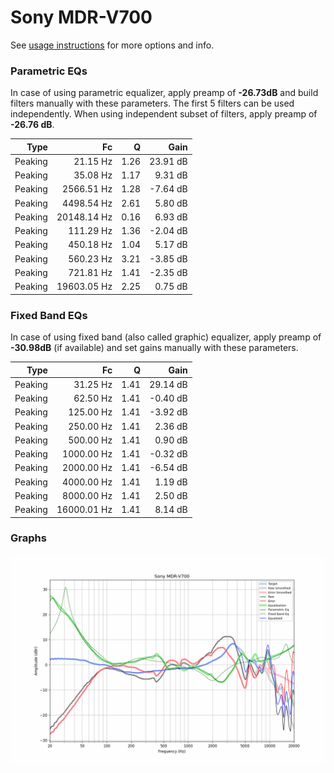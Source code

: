 # Sony MDR-V700
See [usage instructions](https://github.com/jaakkopasanen/AutoEq#usage) for more options and info.

### Parametric EQs
In case of using parametric equalizer, apply preamp of **-26.73dB** and build filters manually
with these parameters. The first 5 filters can be used independently.
When using independent subset of filters, apply preamp of **-26.76 dB**.

| Type    | Fc          |    Q | Gain     |
|--------:|------------:|-----:|---------:|
| Peaking | 21.15 Hz    | 1.26 | 23.91 dB |
| Peaking | 35.08 Hz    | 1.17 | 9.31 dB  |
| Peaking | 2566.51 Hz  | 1.28 | -7.64 dB |
| Peaking | 4498.54 Hz  | 2.61 | 5.80 dB  |
| Peaking | 20148.14 Hz | 0.16 | 6.93 dB  |
| Peaking | 111.29 Hz   | 1.36 | -2.04 dB |
| Peaking | 450.18 Hz   | 1.04 | 5.17 dB  |
| Peaking | 560.23 Hz   | 3.21 | -3.85 dB |
| Peaking | 721.81 Hz   | 1.41 | -2.35 dB |
| Peaking | 19603.05 Hz | 2.25 | 0.75 dB  |

### Fixed Band EQs
In case of using fixed band (also called graphic) equalizer, apply preamp of **-30.98dB**
(if available) and set gains manually with these parameters.

| Type    | Fc          |    Q | Gain     |
|--------:|------------:|-----:|---------:|
| Peaking | 31.25 Hz    | 1.41 | 29.14 dB |
| Peaking | 62.50 Hz    | 1.41 | -0.40 dB |
| Peaking | 125.00 Hz   | 1.41 | -3.92 dB |
| Peaking | 250.00 Hz   | 1.41 | 2.36 dB  |
| Peaking | 500.00 Hz   | 1.41 | 0.90 dB  |
| Peaking | 1000.00 Hz  | 1.41 | -0.32 dB |
| Peaking | 2000.00 Hz  | 1.41 | -6.54 dB |
| Peaking | 4000.00 Hz  | 1.41 | 1.19 dB  |
| Peaking | 8000.00 Hz  | 1.41 | 2.50 dB  |
| Peaking | 16000.01 Hz | 1.41 | 8.14 dB  |

### Graphs
![](./Sony%20MDR-V700.png)